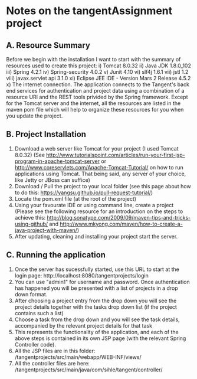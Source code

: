 Notes on the tangentAssignment project
======================================
A. Resource Summary
---------------------
Before we begin with the installation I want to start with the summary of resources used 
to create this project:
i) Tomcat 8.0.32
ii) Java JDK 1.8.0_102
iii) Spring 4.2.1
iv) Spring-security 4.0.2
v)	Junit 4.10
vi)	slf4j 1.6.1
vii) jstl 1.2
viii) javax.servlet api 3.1.0
xi) Eclipse JEE IDE - Version Mars 2 Release 4.5.2 
x) The internet connection. The application connects to the Tangent's back end services for authentication and project data
using a combination of a resource URI and the REST tools privided by the Spring framework.
Except for the Tomcat server and the internet, all the resources are listed in the maven pom file which will help to organize
these resources for you when you update the project.

B. Project Installation
------------------------
1. Download a web server like Tomcat for your project (I used Tomcat 8.0.32)
(See http://www.tutorialspoint.com/articles/run-your-first-jsp-program-in-apache-tomcat-server
or http://www.coreservlets.com/Apache-Tomcat-Tutorial/ on how to run applications using Tomcat. 
That being said, any server of your choice, like Jetty or JBoss can suffice)
2. Download / Pull the project to your local folder
(see this page about how to do this: https://yangsu.github.io/pull-request-tutorial/)
3. Locate the pom.xml file (at the root of the project)
4. Using your favourate IDE or using command line, create a project 
(Please see the following resource for an introduction on the steps to achieve this:
http://blog.sonatype.com/2009/09/maven-tips-and-tricks-using-github/  and http://www.mkyong.com/maven/how-to-create-a-java-project-with-maven/)
5. After updating, cleaning and installing your project start the server.

C. Running the application
---------------------------
1. Once the server has sucessfully started, use this URL to start at the login page:
http://localhost:8080/tangentprojects/login
2. You can use "admin1" for username and password. Once authentication has happened you will be presented
with a list of projects in a drop down format.
3. After choosing a project entry from the drop down you will see the project details together with the tasks drop down 
list (if the project contains such a list)
4. Choose a  task from the drop down and you will see the task details, accompanied by the relevant project details for that
task
5. This represents the functionality of the application, and each of the above steps is contained in its own JSP page (with
the relevant Spring Controller code).
6. All the JSP files are in this folder: /tangentprojects/src/main/webapp/WEB-INF/views/
7. All the controller files are here: /tangentprojects/src/main/java/com/sihle/tangent/controller/

